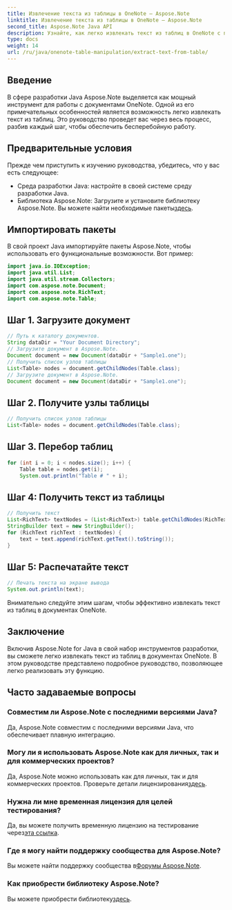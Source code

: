 ```yaml
---
title: Извлечение текста из таблицы в OneNote — Aspose.Note
linktitle: Извлечение текста из таблицы в OneNote — Aspose.Note
second_title: Aspose.Note Java API
description: Узнайте, как легко извлекать текст из таблиц в OneNote с помощью Aspose.Note для Java. Следуйте нашему пошаговому руководству для бесшовной интеграции.
type: docs
weight: 14
url: /ru/java/onenote-table-manipulation/extract-text-from-table/
---
```

## Введение
В сфере разработки Java Aspose.Note выделяется как мощный инструмент для работы с документами OneNote. Одной из его примечательных особенностей является возможность легко извлекать текст из таблиц. Это руководство проведет вас через весь процесс, разбив каждый шаг, чтобы обеспечить бесперебойную работу.
## Предварительные условия
Прежде чем приступить к изучению руководства, убедитесь, что у вас есть следующее:
- Среда разработки Java: настройте в своей системе среду разработки Java.
-  Библиотека Aspose.Note: Загрузите и установите библиотеку Aspose.Note. Вы можете найти необходимые пакеты[здесь](https://releases.aspose.com/note/java/).
## Импортировать пакеты
В свой проект Java импортируйте пакеты Aspose.Note, чтобы использовать его функциональные возможности. Вот пример:
```java
import java.io.IOException;
import java.util.List;
import java.util.stream.Collectors;
import com.aspose.note.Document;
import com.aspose.note.RichText;
import com.aspose.note.Table;
```
## Шаг 1. Загрузите документ
```java
// Путь к каталогу документов.
String dataDir = "Your Document Directory";
// Загрузите документ в Aspose.Note.
Document document = new Document(dataDir + "Sample1.one");
// Получить список узлов таблицы
List<Table> nodes = document.getChildNodes(Table.class);
// Загрузите документ в Aspose.Note.
Document document = new Document(dataDir + "Sample1.one");
```
## Шаг 2. Получите узлы таблицы
```java
// Получить список узлов таблицы
List<Table> nodes = document.getChildNodes(Table.class);
```
## Шаг 3. Перебор таблиц
```java
for (int i = 0; i < nodes.size(); i++) {
    Table table = nodes.get(i);
    System.out.println("Table # " + i);
```
## Шаг 4: Получить текст из таблицы
```java
// Получить текст
List<RichText> textNodes = (List<RichText>) table.getChildNodes(RichText.class);
StringBuilder text = new StringBuilder();
for (RichText richText : textNodes) {
    text = text.append(richText.getText().toString());
}
```
## Шаг 5: Распечатайте текст
```java
// Печать текста на экране вывода
System.out.println(text);
```
Внимательно следуйте этим шагам, чтобы эффективно извлекать текст из таблиц в документах OneNote.
## Заключение
Включив Aspose.Note for Java в свой набор инструментов разработки, вы сможете легко извлекать текст из таблиц в документах OneNote. В этом руководстве представлено подробное руководство, позволяющее легко реализовать эту функцию.
## Часто задаваемые вопросы
### Совместим ли Aspose.Note с последними версиями Java?
Да, Aspose.Note совместим с последними версиями Java, что обеспечивает плавную интеграцию.
### Могу ли я использовать Aspose.Note как для личных, так и для коммерческих проектов?
 Да, Aspose.Note можно использовать как для личных, так и для коммерческих проектов. Проверьте детали лицензирования[здесь](https://purchase.aspose.com/buy).
### Нужна ли мне временная лицензия для целей тестирования?
 Да, вы можете получить временную лицензию на тестирование через[эта ссылка](https://purchase.aspose.com/temporary-license/).
### Где я могу найти поддержку сообщества для Aspose.Note?
 Вы можете найти поддержку сообщества в[Форумы Aspose.Note](https://forum.aspose.com/c/note/28).
### Как приобрести библиотеку Aspose.Note?
 Вы можете приобрести библиотеку[здесь](https://purchase.aspose.com/buy).